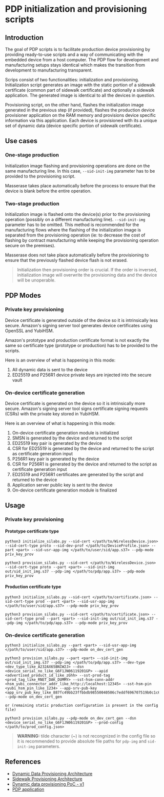 # PDP initialization and provisioning scripts


## Introduction

The goal of PDP scripts is to facilitate production device provisioning by providing ready-to-use scripts and a way of communicating with the embedded device from a host computer. The PDP flow for development and manufacturing setups stays identical which makes the transition from development to manufacturing transparent.

Scrips consist of two functionalities: initialization and provisioning. Initialization script generates an image with the static portion of a sidewalk certificate (common part of sidewalk certificate) and optionally a sidewalk application. The generated image is identical to all the devices in question.

Provisioning script, on the other hand, flashes the initialization image generated in the previous step (if provided), flashes the production device provisioner application on the RAM memory and provisions device specific information via this application. Each device is provisioned with its a unique set of dynamic data (device specific portion of sidewalk certificate).

## Use cases

### One-stage production

Initialization image flashing and provisioning operations are done on the same manufacturing line. In this case, `--sid-init-img` parameter has to be provided to the provisioning script.

Masserase takes place automatically before the process to ensure that the device is blank before the entire operation.

### Two-stage production

Initialization image is flashed onto the device(s) prior to the provisioning operation (possibly on a different manufacturing line). `--sid-init-img` parameter has to be omitted. This method is recommended for the manufacturing flows where the flashing of the initialization image is separated from the provisioning operation (ie: to decrease the cost of flashing by contract manufacturing while keeping the provisioning operation secure on the premises).

Masserase does not take place automatically before the provisioning to ensure that the previously flashed device flash is not erased.

> Initialization then provisioning order is crucial. If the order is inversed, initialization image will overwrite the provisioning data and the device will be unoperable.

## PDP Modes

### Private key provisioning

Device certificate is generated outside of the device so it is intrinsically less secure. Amazon's signing server tool generates device certificates using OpenSSL and YubiHSM.

Amazon's prototype and production certificate format is not exactly the same so certificate type (prototype or production) has to be provided to the scripts.

Here is an overview of what is happening in this mode:

1. All dynamic data is sent to the device
2. ED25519 and P256R1 device private keys are injected into the secure vault

### On-device certificate generation

Device certificate is generated on the device so it is intrinsically more secure. Amazon's signing server tool signs certificate signing requests (CSRs) with the private key stored in YubiHSM.

Here is an overview of what is happening in this mode:

1. On-device certificate generation module is initialized
2. SMSN is generated by the device and returned to the script
3. ED25519 key pair is generated by the device
4. CSR for ED25519 is generated by the device and returned to the script as certificate generation input
5. P256R1 key pair is generated by the device
6. CSR for P256R1 is generated by the device and returned to the script as certificate generation input
7. ED25519 and P256R1 certificates are generated by the script and returned to the device
8. Application server public key is sent to the device
9. On-device certificate generation module is finalized

## Usage

### Private key provisioning

#### Prototype certificate type

```
python3 initialize_silabs.py --sid-cert </path/to/WirelessDevice.json> --sid-cert-type proto --sid-dev-prof </path/to/DeviceProfile.json> --part <part> --sid-usr-app-img </path/to/user/sid/app.s37> --pdp-mode priv_key_prov
```

```
python3 provision_silabs.py --sid-cert </path/to/WirelessDevice.json> --sid-cert-type proto --part <part> --sid-init-img out/sid_init_img.s37 --pdp-img </path/to/pdp/app.s37> --pdp-mode priv_key_prov
```

#### Production certificate type

```
python3 initialize_silabs.py --sid-cert </path/to/certificate.json> --sid-cert-type prod --part <part> --sid-usr-app-img </path/to/user/sid/app.s37> --pdp-mode priv_key_prov
```

```
python3 provision_silabs.py --sid-cert </path/to/certificate.json> --sid-cert-type prod --part <part> --sid-init-img out/sid_init_img.s37 --pdp-img </path/to/pdp/app.s37> --pdp-mode priv_key_prov
```

### On-device certificate generation

```
python3 initialize_silabs.py --part <part> --sid-usr-app-img </path/to/user/sid/app.s37> --pdp-mode on_dev_cert_gen
```

```
python3 provision_silabs.py --part <part> --sid-init-img out/sid_init_img.s37 --pdp-img </path/to/pdp/app.s37> --dev-type <dev_type_like_A232AX65BNIW2J> --dsn <device_serial_no_like_G6F1JN06119201GP> --apid <advertised_product_id_like_zGhh> --sst-prod-tag <prod_tag_like_RNET_DAK_DUMMY> --sst-hsm-conn-addr <hsm_yubi_connector_addr_like_http://localhost:12345> --sst-hsm-pin <yubi_hsm_pin_like_1234> --app-srv-pub-key <app_srv_pub_key_like_887fc49bb23ffbbdb98550040506c7eddf696707519b0c1c603e4bf8801631c6> --pdp-mode on_dev_cert_gen

or (remaining static production configuration is present in the config file)

python3 provision_silabs.py --pdp-mode on_dev_cert_gen --dsn <device_serial_no_like_G6F1JN06119201GP> --prod-config </path/to/prod_config.json>
```

> **WARNING:** tilde character (~) is not recongnized in the config file so it is recommended to provide absolute file paths for `pdp-img` and `sid-init-img` parameters.

## References

* [Dynamic Data Provisioning Architecture](https://confluence.silabs.com/display/CloudServices/Dynamic+Data+Provisioning+Architecture)
* [Sidewalk Provisioning Architecture](https://confluence.silabs.com/pages/viewpage.action?spaceKey=CloudServices&title=Sidewalk+Provisioning+Architecture)
* [Dynamic data provisioning PoC - v1](https://confluence.silabs.com/display/FLEX/Dynamic+data+provisioning+PoC+-+v1)
* [PDP application](https://confluence.silabs.com/display/FLEX/DDP+application)